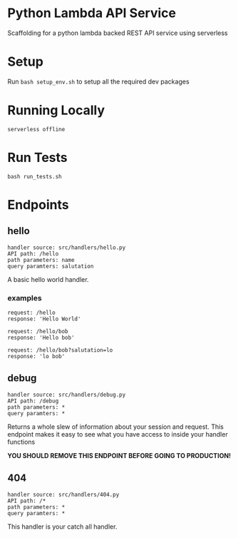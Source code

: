 Python Lambda API Service
===

Scaffolding for a python lambda backed REST API service using serverless

# Setup

Run `bash setup_env.sh` to setup all the required dev packages

# Running Locally

```
serverless offline
```

# Run Tests

```
bash run_tests.sh
```

# Endpoints

## hello

```
handler source: src/handlers/hello.py
API path: /hello
path parameters: name
query paramters: salutation
```

A basic hello world handler.

### examples

```
request: /hello
response: 'Hello World'
```

```
request: /hello/bob
response: 'Hello bob'
```

```
request: /hello/bob?salutation=lo
response: 'lo bob'
```

## debug

```
handler source: src/handlers/debug.py
API path: /debug
path parameters: *
query paramters: *
```

Returns a whole slew of information about your session and request. This endpoint makes it easy to see what you have access to inside your handler functions

**YOU SHOULD REMOVE THIS ENDPOINT BEFORE GOING TO PRODUCTION!**

## 404

```
handler source: src/handlers/404.py
API path: /*
path parameters: *
query paramters: *
```

This handler is your catch all handler.

